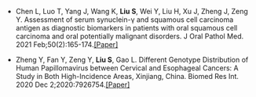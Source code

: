 - Chen L, Luo T, Yang J, Wang K, <strong>Liu S</strong>, Wei Y, Liu H, Xu J, Zheng J, Zeng Y. Assessment of serum synuclein-γ and squamous cell carcinoma antigen as diagnostic biomarkers in patients with oral squamous cell carcinoma and oral potentially malignant disorders. J Oral Pathol Med. 2021 Feb;50(2):165-174.[[Paper]](https://doi.org/10.1111/jop.13115)

- Zheng Y, Fan Y, Zeng Y, <strong>Liu S</strong>, Gao L. Different Genotype Distribution of Human Papillomavirus between Cervical and Esophageal Cancers: A Study in Both High-Incidence Areas, Xinjiang, China. Biomed Res Int. 2020 Dec 2;2020:7926754.[[Paper]](https://doi.org/10.1155/2020/7926754)
